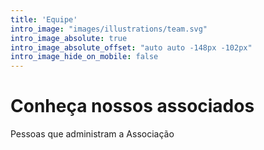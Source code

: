 ```yaml
---
title: 'Equipe'
intro_image: "images/illustrations/team.svg"
intro_image_absolute: true
intro_image_absolute_offset: "auto auto -148px -102px"
intro_image_hide_on_mobile: false
---
```


# Conheça nossos associados

Pessoas que administram a Associação
